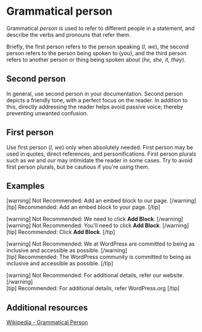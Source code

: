 # Grammatical person

Grammatical *person* is used to refer to different people in a statement, and describe the verbs and pronouns that refer them.

Briefly, the first person refers to the person speaking (*I, we*), the second person refers to the person being spoken to (*you*), and the third person refers to another person or thing being spoken about (*he, she, it, they*).

## Second person

In general, use second person in your documentation. Second person depicts a friendly tone, with a perfect focus on the reader. In addition to this, directly addressing the reader helps avoid passive voice; thereby preventing unwanted confusion.  

## First person

Use first person (*I, we*) only when absolutely needed. First person may be used in quotes, direct references, and personifications. First person plurals such as *we* and *our* may intimidate the reader in some cases. Try to avoid first person plurals, but be cautious if you're using them.

## Examples

[warning] Not Recommended: Add an embed block to our page.  [/warning]  
[tip] Recommended: Add an embed block to your page. [/tip]

[warning] Not Recommended: We need to click **Add Block**.  [/warning]  
[warning] Not Recommended: You'll need to click **Add Block**.  [/warning]  
[tip] Recommended: Click **Add Block**. [/tip]

[warning] Not Recommended: We at WordPress are committed to being as inclusive and accessible as possible.  [/warning]  
[tip] Recommended: The WordPress community is committed to being as inclusive and accessible as possible. [/tip]

[warning] Not Recommended: For additional details, refer our website.  [/warning]  
[tip] Recommended: For additional details, refer WordPress.org  [/tip]

## Additional resources

[Wikipedia - Grammatical Person](https://en.wikipedia.org/wiki/Grammatical_person)
